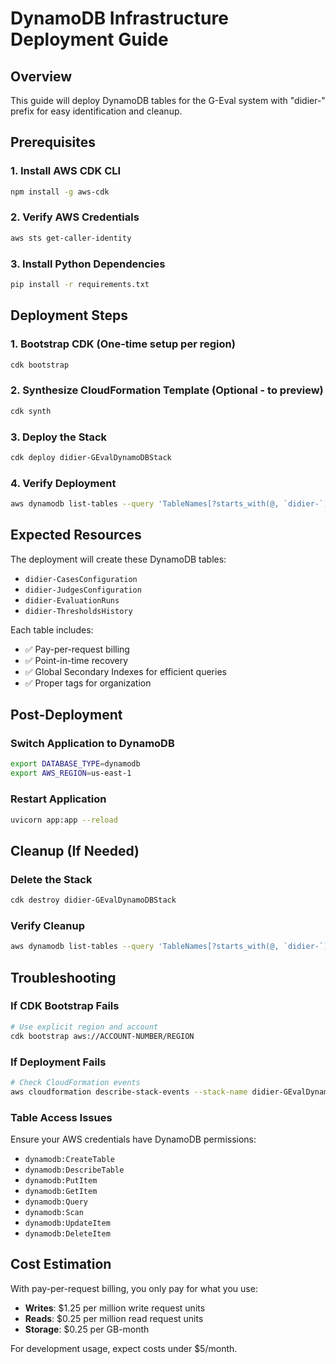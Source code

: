 # DynamoDB Infrastructure Deployment Guide

## Overview

This guide will deploy DynamoDB tables for the G-Eval system with "didier-" prefix for easy identification and cleanup.

## Prerequisites

### 1. Install AWS CDK CLI

```bash
npm install -g aws-cdk
```

### 2. Verify AWS Credentials

```bash
aws sts get-caller-identity
```

### 3. Install Python Dependencies

```bash
pip install -r requirements.txt
```

## Deployment Steps

### 1. Bootstrap CDK (One-time setup per region)

```bash
cdk bootstrap
```

### 2. Synthesize CloudFormation Template (Optional - to preview)

```bash
cdk synth
```

### 3. Deploy the Stack

```bash
cdk deploy didier-GEvalDynamoDBStack
```

### 4. Verify Deployment

```bash
aws dynamodb list-tables --query 'TableNames[?starts_with(@, `didier-`)]'
```

## Expected Resources

The deployment will create these DynamoDB tables:

- `didier-CasesConfiguration`
- `didier-JudgesConfiguration`
- `didier-EvaluationRuns`
- `didier-ThresholdsHistory`

Each table includes:

- ✅ Pay-per-request billing
- ✅ Point-in-time recovery
- ✅ Global Secondary Indexes for efficient queries
- ✅ Proper tags for organization

## Post-Deployment

### Switch Application to DynamoDB

```bash
export DATABASE_TYPE=dynamodb
export AWS_REGION=us-east-1
```

### Restart Application

```bash
uvicorn app:app --reload
```

## Cleanup (If Needed)

### Delete the Stack

```bash
cdk destroy didier-GEvalDynamoDBStack
```

### Verify Cleanup

```bash
aws dynamodb list-tables --query 'TableNames[?starts_with(@, `didier-`)]'
```

## Troubleshooting

### If CDK Bootstrap Fails

```bash
# Use explicit region and account
cdk bootstrap aws://ACCOUNT-NUMBER/REGION
```

### If Deployment Fails

```bash
# Check CloudFormation events
aws cloudformation describe-stack-events --stack-name didier-GEvalDynamoDBStack
```

### Table Access Issues

Ensure your AWS credentials have DynamoDB permissions:

- `dynamodb:CreateTable`
- `dynamodb:DescribeTable`
- `dynamodb:PutItem`
- `dynamodb:GetItem`
- `dynamodb:Query`
- `dynamodb:Scan`
- `dynamodb:UpdateItem`
- `dynamodb:DeleteItem`

## Cost Estimation

With pay-per-request billing, you only pay for what you use:

- **Writes**: $1.25 per million write request units
- **Reads**: $0.25 per million read request units
- **Storage**: $0.25 per GB-month

For development usage, expect costs under $5/month.
